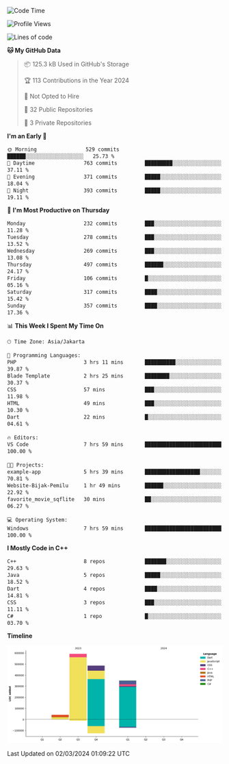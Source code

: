 <!--START_SECTION:waka-->
![Code Time](http://img.shields.io/badge/Code%20Time-57%20hrs%2026%20mins-blue)

![Profile Views](http://img.shields.io/badge/Profile%20Views-9-blue)

![Lines of code](https://img.shields.io/badge/From%20Hello%20World%20I%27ve%20Written-1.5%20million%20lines%20of%20code-blue)

**🐱 My GitHub Data** 

> 📦 125.3 kB Used in GitHub's Storage 
 > 
> 🏆 113 Contributions in the Year 2024
 > 
> 🚫 Not Opted to Hire
 > 
> 📜 32 Public Repositories 
 > 
> 🔑 3 Private Repositories 
 > 
**I'm an Early 🐤** 

```text
🌞 Morning                529 commits         ██████░░░░░░░░░░░░░░░░░░░   25.73 % 
🌆 Daytime                763 commits         █████████░░░░░░░░░░░░░░░░   37.11 % 
🌃 Evening                371 commits         █████░░░░░░░░░░░░░░░░░░░░   18.04 % 
🌙 Night                  393 commits         █████░░░░░░░░░░░░░░░░░░░░   19.11 % 
```
📅 **I'm Most Productive on Thursday** 

```text
Monday                   232 commits         ███░░░░░░░░░░░░░░░░░░░░░░   11.28 % 
Tuesday                  278 commits         ███░░░░░░░░░░░░░░░░░░░░░░   13.52 % 
Wednesday                269 commits         ███░░░░░░░░░░░░░░░░░░░░░░   13.08 % 
Thursday                 497 commits         ██████░░░░░░░░░░░░░░░░░░░   24.17 % 
Friday                   106 commits         █░░░░░░░░░░░░░░░░░░░░░░░░   05.16 % 
Saturday                 317 commits         ████░░░░░░░░░░░░░░░░░░░░░   15.42 % 
Sunday                   357 commits         ████░░░░░░░░░░░░░░░░░░░░░   17.36 % 
```


📊 **This Week I Spent My Time On** 

```text
🕑︎ Time Zone: Asia/Jakarta

💬 Programming Languages: 
PHP                      3 hrs 11 mins       ██████████░░░░░░░░░░░░░░░   39.87 % 
Blade Template           2 hrs 25 mins       ████████░░░░░░░░░░░░░░░░░   30.37 % 
CSS                      57 mins             ███░░░░░░░░░░░░░░░░░░░░░░   11.98 % 
HTML                     49 mins             ███░░░░░░░░░░░░░░░░░░░░░░   10.30 % 
Dart                     22 mins             █░░░░░░░░░░░░░░░░░░░░░░░░   04.61 % 

🔥 Editors: 
VS Code                  7 hrs 59 mins       █████████████████████████   100.00 % 

🐱‍💻 Projects: 
example-app              5 hrs 39 mins       ██████████████████░░░░░░░   70.81 % 
Website-Bijak-Pemilu     1 hr 49 mins        ██████░░░░░░░░░░░░░░░░░░░   22.92 % 
favorite_movie_sqflite   30 mins             ██░░░░░░░░░░░░░░░░░░░░░░░   06.27 % 

💻 Operating System: 
Windows                  7 hrs 59 mins       █████████████████████████   100.00 % 
```

**I Mostly Code in C++** 

```text
C++                      8 repos             ███████░░░░░░░░░░░░░░░░░░   29.63 % 
Java                     5 repos             █████░░░░░░░░░░░░░░░░░░░░   18.52 % 
Dart                     4 repos             ████░░░░░░░░░░░░░░░░░░░░░   14.81 % 
CSS                      3 repos             ███░░░░░░░░░░░░░░░░░░░░░░   11.11 % 
C#                       1 repo              █░░░░░░░░░░░░░░░░░░░░░░░░   03.70 % 
```



**Timeline**

![Lines of Code chart](https://raw.githubusercontent.com/PradiptaAhmad/PradiptaAhmad/main/assets/bar_graph.png)


 Last Updated on 02/03/2024 01:09:22 UTC
<!--END_SECTION:waka-->
